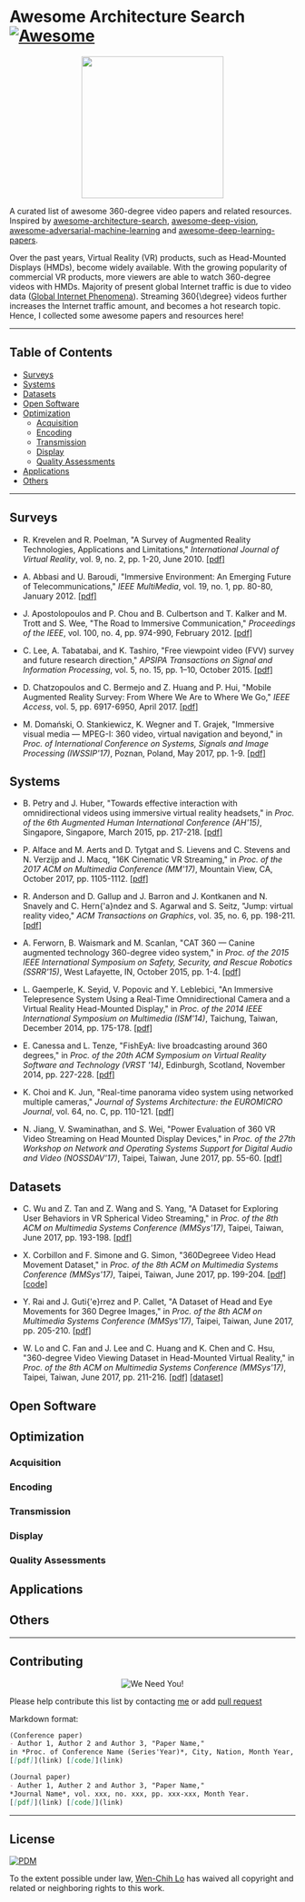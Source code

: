 # Awesome Architecture Search [![Awesome](https://awesome.re/badge.svg)](https://awesome.re)
<p align="center">
<img width="250" src="https://camo.githubusercontent.com/1131548cf666e1150ebd2a52f44776d539f06324/68747470733a2f2f63646e2e7261776769742e636f6d2f73696e647265736f726875732f617765736f6d652f6d61737465722f6d656469612f6c6f676f2e737667" "Awesome!">
</p>

  A curated list of awesome 360-degree video papers and related resources. Inspired by [awesome-architecture-search](https://github.com/markdtw/awesome-architecture-search), [awesome-deep-vision](https://github.com/kjw0612/awesome-deep-vision), [awesome-adversarial-machine-learning](https://github.com/yenchenlin/awesome-adversarial-machine-learning) and [awesome-deep-learning-papers](https://github.com/terryum/awesome-deep-learning-papers).

Over the past years, Virtual Reality (VR) products, such as Head-Mounted Displays (HMDs), become widely available. 
With the growing popularity of commercial VR products, more viewers are able to watch 360-degree videos with HMDs.
Majority of present global Internet traffic is due to video data ([Global Internet Phenomena](https://www.sandvine.com/trends/global-internet-phenomena/)). 
Streaming 360{\degree} videos further increases the Internet traffic amount, and becomes a hot research topic.
Hence, I collected some awesome papers and resources here!

----

## Table of Contents
- [Surveys](#surveys)
- [Systems](#systems)
- [Datasets](#datasets)
- [Open Software](#open-software)
- [Optimization](#optimization)
    - [Acquisition](#acquisition)
    - [Encoding](#encoding)
    - [Transmission](#transmission)
    - [Display](#display)
    - [Quality Assessments](#quality-assessments)
- [Applications](#applications)
- [Others](#others)

----

## Surveys
- R. Krevelen and R. Poelman, "A Survey of Augmented Reality Technologies, Applications and Limitations,"
*International Journal of Virtual Reality*, vol. 9, no. 2, pp. 1-20, June 2010.
[[pdf]](https://www.researchgate.net/publication/279867852_A_Survey_of_Augmented_Reality_Technologies_Applications_and_Limitations)

- A. Abbasi and U. Baroudi, "Immersive Environment: An Emerging Future of Telecommunications," 
*IEEE MultiMedia*, vol. 19, no. 1, pp. 80-80, January 2012.
[[pdf]](https://ieeexplore.ieee.org/document/6138575/)

- J. Apostolopoulos and P. Chou and B. Culbertson and T. Kalker and M. Trott and S. Wee, "The Road to Immersive Communication,"
*Proceedings of the IEEE*, vol. 100, no. 4, pp. 974-990, February 2012.
[[pdf]](https://ieeexplore.ieee.org/document/6153337/)

- C. Lee, A. Tabatabai, and K. Tashiro, "Free viewpoint video (FVV) survey and future research direction," 
*APSIPA Transactions on Signal and Information Processing*, vol. 5, no. 15, pp. 1–10, October 2015.
[[pdf]](https://www.cambridge.org/core/journals/apsipa-transactions-on-signal-and-information-processing/article/free-viewpoint-video-fvv-survey-and-future-research-direction/0E5F6708FD61193F78CF2BD3D6A58024)

- D. Chatzopoulos and C. Bermejo and Z. Huang and P. Hui, "Mobile Augmented Reality Survey: From Where We Are to Where We Go,"
*IEEE Access*, vol. 5, pp. 6917-6950, April 2017.
[[pdf]](https://ieeexplore.ieee.org/document/7912316/)

- M. Domański, O. Stankiewicz, K. Wegner and T. Grajek, "Immersive visual media — MPEG-I: 360 video, virtual navigation and beyond," 
in *Proc. of International Conference on Systems, Signals and Image Processing (IWSSIP'17)*, Poznan, Poland, May 2017, pp. 1-9.
[[pdf]](https://ieeexplore.ieee.org/document/7965623/)


## Systems
- B. Petry and J. Huber, "Towards effective interaction with omnidirectional videos using immersive virtual reality headsets,"
in *Proc. of the 6th Augmented Human International Conference (AH'15)*, Singapore, Singapore, March 2015, pp. 217-218.
[[pdf]](https://dl.acm.org/citation.cfm?id=2735785)

- P. Alface and M. Aerts and D. Tytgat and S. Lievens and C. Stevens and N. Verzijp and J. Macq, "16K Cinematic VR Streaming,"
in *Proc. of the 2017 ACM on Multimedia Conference (MM'17)*, Mountain View, CA, October 2017, pp. 1105-1112.
[[pdf]](https://dl.acm.org/citation.cfm?id=3123266.3123307)

- R. Anderson and D. Gallup and J. Barron and J. Kontkanen and N. Snavely and C. Hern{\'a}ndez and S. Agarwal and S. Seitz, "Jump: virtual reality video,"
*ACM Transactions on Graphics*, vol. 35, no. 6, pp. 198-211.
[[pdf]](https://dl.acm.org/citation.cfm?id=2980179.2980257)

- A. Ferworn, B. Waismark and M. Scanlan, "CAT 360 — Canine augmented technology 360-degree video system," 
in *Proc. of the 2015 IEEE International Symposium on Safety, Security, and Rescue Robotics (SSRR'15)*, West Lafayette, IN, October 2015, pp. 1-4.
[[pdf]](https://ieeexplore.ieee.org/document/7443003/)

- L. Gaemperle, K. Seyid, V. Popovic and Y. Leblebici, "An Immersive Telepresence System Using a Real-Time Omnidirectional Camera and a Virtual Reality Head-Mounted Display," 
in *Proc. of the 2014 IEEE International Symposium on Multimedia (ISM'14)*, Taichung, Taiwan, December 2014, pp. 175-178.
[[pdf]](https://ieeexplore.ieee.org/abstract/document/7033017/)

- E. Canessa and L. Tenze, "FishEyA: live broadcasting around 360 degrees,"
in *Proc. of the 20th ACM Symposium on Virtual Reality Software and Technology (VRST '14)*, Edinburgh, Scotland, November 2014, pp. 227-228.
[[pdf]](https://dl.acm.org/citation.cfm?id=2671135)

- K. Choi and K. Jun, "Real-time panorama video system using networked multiple cameras,"
*Journal of Systems Architecture: the EUROMICRO Journal*, vol. 64, no. C, pp. 110-121.
[[pdf]](https://dl.acm.org/citation.cfm?id=2937627)

- N. Jiang, V. Swaminathan, and S. Wei, "Power Evaluation of 360 VR Video Streaming on Head Mounted Display Devices,"
in *Proc. of the 27th Workshop on Network and Operating Systems Support for Digital Audio and Video (NOSSDAV'17)*, Taipei, Taiwan, June 2017, pp. 55-60.
[[pdf]](https://dl.acm.org/citation.cfm?id=3083173)



## Datasets

- C. Wu and Z. Tan and Z. Wang and S. Yang, "A Dataset for Exploring User Behaviors in VR Spherical Video Streaming,"
in *Proc. of the 8th ACM on Multimedia Systems Conference (MMSys'17)*, Taipei, Taiwan, June 2017, pp. 193-198.
[[pdf]](https://dl.acm.org/citation.cfm?id=3083210)

- X. Corbillon and F. Simone and G. Simon, "360Degreee Video Head Movement Dataset,"
in *Proc. of the 8th ACM on Multimedia Systems Conference (MMSys'17)*, Taipei, Taiwan, June 2017, pp. 199-204.
[[pdf]](https://dl.acm.org/citation.cfm?id=3083215) [[code]](https://github.com/xmar/360Degree_Head_Movement_Dataset)

- Y. Rai and J. Guti{\'e}rrez and P. Callet, "A Dataset of Head and Eye Movements for 360 Degree Images,"
in *Proc. of the 8th ACM on Multimedia Systems Conference (MMSys'17)*, Taipei, Taiwan, June 2017, pp. 205-210.
[[pdf]](https://dl.acm.org/citation.cfm?id=3083218)

- W. Lo and C. Fan and J. Lee and C. Huang and K. Chen and C. Hsu, "360-degree Video Viewing Dataset in Head-Mounted Virtual Reality,"
in *Proc. of the 8th ACM on Multimedia Systems Conference (MMSys'17)*, Taipei, Taiwan, June 2017, pp. 211-216.
[[pdf]](https://dl.acm.org/citation.cfm?id=3083219) [[dataset]](https://nmsl.cs.nthu.edu.tw/360video/download.html)


## Open Software


## Optimization

### Acquisition

### Encoding

### Transmission

### Display

### Quality Assessments

## Applications


## Others


----

## Contributing
<p align="center">
<img src="http://cdn1.sportngin.com/attachments/news_article/7269/5172/needyou_small.jpg" alt="We Need You!">
</p>

Please help contribute this list by contacting [me](https://briandicky.github.io/) or add [pull request](https://github.com/briandicky/awesome-360video-search/pulls)

Markdown format:
```markdown
(Conference paper)
- Author 1, Author 2 and Author 3, "Paper Name," 
in *Proc. of Conference Name (Series'Year)*, City, Nation, Month Year, pp. xxx-xxx.
[[pdf]](link) [[code]](link)
```

```markdown
(Journal paper)
- Auther 1, Auther 2 and Author 3, "Paper Name," 
*Journal Name*, vol. xxx, no. xxx, pp. xxx-xxx, Month Year. 
[[pdf]](link) [[code]](link)
```

----

## License
[![PDM](https://licensebuttons.net/p/mark/1.0/88x31.png)](https://creativecommons.org/publicdomain/zero/1.0/)

To the extent possible under law, [Wen-Chih Lo](https://briandicky.github.io/) has waived all copyright and related or neighboring rights to this work.
